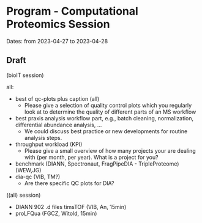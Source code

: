 # Program - Computational Proteomics Session


Dates: from 2023-04-27 to 2023-04-28<br>

## Draft

(bioIT session)

all:
- best of qc-plots plus caption (all)
  * Please give a selection of quality control plots which you regularly look at to determine the quality of different parts of an MS workflow
- best praxis analysis workflow part, e.g., batch cleaning, normalization, differential abundance analysis, ...
  * We could discuss best practice or new developments for routine analysis steps.
- throughput workload (KPI)
  * Please give a small overview of how many projects your are dealing with (per month, per year). What is a project for you?
- benchmark (DIANN, Spectronaut, FragPipeDIA - TripleProteome) (WEW,JG)
- dia-qc (VIB, TM?)
  * Are there specific QC plots for DIA?

((all) session)

- DIANN 902 .d files timsTOF (VIB, An, 15min)
- proLFQua (FGCZ, Witold, 15min)
